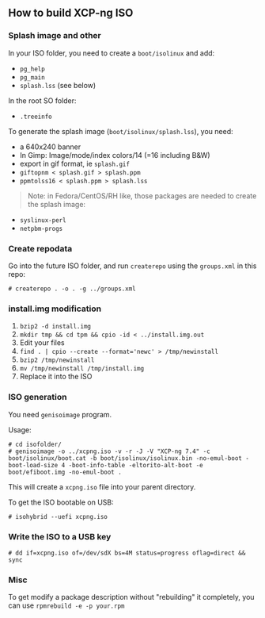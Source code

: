 ## How to build XCP-ng ISO

### Splash image and other

In your ISO folder, you need to create a `boot/isolinux` and add:

* `pg_help`
* `pg_main`
* `splash.lss` (see below)

In the root SO folder:

* `.treeinfo`

To generate the splash image (`boot/isolinux/splash.lss`), you need:

* a 640x240 banner
* In Gimp: Image/mode/index colors/14 (=16 including B&W)
* export in gif format, ie `splash.gif`
* `giftopnm < splash.gif > splash.ppm`
* `ppmtolss16 < splash.ppm > splash.lss`

> Note: in Fedora/CentOS/RH like, those packages are needed to create the splash image:

* `syslinux-perl`
* `netpbm-progs`

### Create repodata

Go into the future ISO folder, and run `createrepo` using the `groups.xml` in this repo:


```
# createrepo . -o . -g ../groups.xml
```

### install.img modification

1. `bzip2 -d install.img`
2. `mkdir tmp && cd tpm && cpio -id < ../install.img.out`
3. Edit your files
4. `find . | cpio --create --format='newc' > /tmp/newinstall`
5. `bzip2 /tmp/newinstall`
6. `mv /tmp/newinstall /tmp/install.img`
7. Replace it into the ISO

### ISO generation

You need `genisoimage` program.

Usage:

```
# cd isofolder/
# genisoimage -o ../xcpng.iso -v -r -J -V "XCP-ng 7.4" -c boot/isolinux/boot.cat -b boot/isolinux/isolinux.bin -no-emul-boot -boot-load-size 4 -boot-info-table -eltorito-alt-boot -e boot/efiboot.img -no-emul-boot .
```

This will create a `xcpng.iso` file into your parent directory.

To get the ISO bootable on USB:

```
# isohybrid --uefi xcpng.iso
```
### Write the ISO to a USB key

```
# dd if=xcpng.iso of=/dev/sdX bs=4M status=progress oflag=direct && sync
```

### Misc

To get modify a package description without "rebuilding" it completely, you can use `rpmrebuild -e -p your.rpm`

